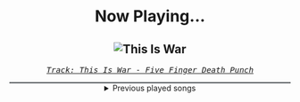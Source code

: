 <div align="center"> 
<h1>Now Playing...</h1>

![This Is War](https://i.scdn.co/image/ab67616d00001e0268780bf3f5a4af94f2c953c6)
--
_<samp><a href="https://open.spotify.com/track/5IiBFYMJEvFznr2IZvOgwg">Track: This Is War - Five Finger Death Punch</a></samp>_

<div style="border: 1px #4B5054 solid"></div>
<details>
  <summary>
    Previous played songs
  </summary>
  <table>
    <thead>
      <tr>
        <th>
          Artist
        </th>
        <th>
          Song
        </th>
        <th>
          Link
        </th>
      </tr>
    </thead>
    <tbody>
      <tr><td>Five Finger Death Punch</td><td>This Is War</td><td><a href="https://open.spotify.com/track/5IiBFYMJEvFznr2IZvOgwg">https://open.spotify.com/track/5IiBFYMJEvFznr2IZvOgwg</a></td></tr><tr><td>Drowning Pool</td><td>Blindfold</td><td><a href="https://open.spotify.com/track/6z5678MyxD6voZbYRv8uTb">https://open.spotify.com/track/6z5678MyxD6voZbYRv8uTb</a></td></tr><tr><td>Linkin Park</td><td>One Step Closer</td><td><a href="https://open.spotify.com/track/3K4HG9evC7dg3N0R9cYqk4">https://open.spotify.com/track/3K4HG9evC7dg3N0R9cYqk4</a></td></tr><tr><td>Hollywood Undead</td><td>City Of The Dead</td><td><a href="https://open.spotify.com/track/4CPlagY81Aa98saLVpwj2O">https://open.spotify.com/track/4CPlagY81Aa98saLVpwj2O</a></td></tr><tr><td>Escape the Fate</td><td>This War Is Ours (The Guillotine II)</td><td><a href="https://open.spotify.com/track/1z33QOn2Hcq9SfI5pES25L">https://open.spotify.com/track/1z33QOn2Hcq9SfI5pES25L</a></td></tr><tr><td>Breaking Benjamin</td><td>Failure</td><td><a href="https://open.spotify.com/track/4wh0E9OwMCxcaIKTg0Mts9">https://open.spotify.com/track/4wh0E9OwMCxcaIKTg0Mts9</a></td></tr><tr><td>Disturbed</td><td>Bad Man</td><td><a href="https://open.spotify.com/track/0CGyintEvK6qL0BPvQWZ37">https://open.spotify.com/track/0CGyintEvK6qL0BPvQWZ37</a></td></tr><tr><td>Five Finger Death Punch</td><td>Roll Dem Bones</td><td><a href="https://open.spotify.com/track/2EwMqSMpU9nTkdB0pIExdX">https://open.spotify.com/track/2EwMqSMpU9nTkdB0pIExdX</a></td></tr><tr><td>Drowning Pool</td><td>Bodies</td><td><a href="https://open.spotify.com/track/7CpbhqKUedOIrcvc94p60Y">https://open.spotify.com/track/7CpbhqKUedOIrcvc94p60Y</a></td></tr><tr><td>Linkin Park</td><td>CASTLE OF GLASS</td><td><a href="https://open.spotify.com/track/1r1fPuhj9H4VdXr7OK6FL5">https://open.spotify.com/track/1r1fPuhj9H4VdXr7OK6FL5</a></td></tr><tr><td>Nonpoint</td><td>Generation Idiot</td><td><a href="https://open.spotify.com/track/589bxq7vfH9S5xsf6QZYLz">https://open.spotify.com/track/589bxq7vfH9S5xsf6QZYLz</a></td></tr><tr><td>Asking Alexandria</td><td>New Devil (feat. Maria Brink of In This Moment)</td><td><a href="https://open.spotify.com/track/0mxritQanYLFJXiqCC1lnc">https://open.spotify.com/track/0mxritQanYLFJXiqCC1lnc</a></td></tr><tr><td>Breaking Benjamin</td><td>Breaking the Silence</td><td><a href="https://open.spotify.com/track/6AGQ7pKkcnc6RVjtARt1ph">https://open.spotify.com/track/6AGQ7pKkcnc6RVjtARt1ph</a></td></tr><tr><td>Disturbed</td><td>The Vengeful One</td><td><a href="https://open.spotify.com/track/3jjU4Pky1ja5J1onU6ei4T">https://open.spotify.com/track/3jjU4Pky1ja5J1onU6ei4T</a></td></tr><tr><td>Five Finger Death Punch</td><td>Living The Dream</td><td><a href="https://open.spotify.com/track/2gsxeJnGbJQkBddBDr0UTV">https://open.spotify.com/track/2gsxeJnGbJQkBddBDr0UTV</a></td></tr><tr><td>Drowning Pool</td><td>Die For Nothing</td><td><a href="https://open.spotify.com/track/6HX4pedxzrVgzJ6R8OEgms">https://open.spotify.com/track/6HX4pedxzrVgzJ6R8OEgms</a></td></tr><tr><td>Linkin Park</td><td>LOST IN THE ECHO</td><td><a href="https://open.spotify.com/track/2oNYsdCasRRlz1shXFAz7D">https://open.spotify.com/track/2oNYsdCasRRlz1shXFAz7D</a></td></tr><tr><td>Static-X</td><td>The Only</td><td><a href="https://open.spotify.com/track/35ZmCVnfYRdK1iLGCxNhMa">https://open.spotify.com/track/35ZmCVnfYRdK1iLGCxNhMa</a></td></tr><tr><td>P.O.D.</td><td>Boom</td><td><a href="https://open.spotify.com/track/5DooySfCD1xCJ49gQm9rx7">https://open.spotify.com/track/5DooySfCD1xCJ49gQm9rx7</a></td></tr><tr><td>Breaking Benjamin</td><td>I Will Not Bow</td><td><a href="https://open.spotify.com/track/2yXyz4NLTZx9CLdXfLTp5E">https://open.spotify.com/track/2yXyz4NLTZx9CLdXfLTp5E</a></td></tr>
    </tbody>
  </table>
</details>

</div>
